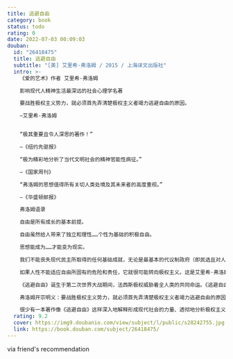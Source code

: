 ```yaml
---
title: 逃避自由
category: book
status: todo
rating: 0
date: 2022-07-03 00:09:03
douban:
  id: "26418475"
  title: 逃避自由
  subtitle: "[美] 艾里希·弗洛姆 / 2015 / 上海译文出版社"
  intro: >-
    《爱的艺术》作者 艾里希·弗洛姆

    影响现代人精神生活最深远的社会心理学名著

    要战胜极权主义势力，就必须首先弄清楚极权主义者竭力逃避自由的原因。

    —艾里希·弗洛姆


    “极其重要且令人深思的著作！”

    —《纽约先驱报》

    “极为精彩地分析了当代文明社会的精神官能性病征。”

    —《国家周刊》

    “弗洛姆的思想值得所有关切人类处境及其未来者的高度重视。”

    —《华盛顿邮报》

    弗洛姆语录

    自由是所有成长的基本前提。

    自由虽然给人带来了独立和理性……个性为基础的积极自由。

    思想能成为……才能变为现实。

    我们不能丧失现代民主所取得的任何基础成就，无论是最基本的代议制政府（即民选且对人民负责的政府），还是《权力法案》赋予每位公民的所有权利。我们也不应该伤害下述这些新的民主原则：任何人不得挨饿，社会必须对所有成员负责，任何人不得因害怕失业和饥饿而臣服于他人或失去尊严。

    如果人性不能适应自由所固有的危险和责任，它就很可能转向极权主义。这是艾里希·弗洛姆在1941年出版的社会心理学里程碑式著作《逃避自由》中所探讨的主题。

    《逃避自由》诞生于第二次世界大战期间，法西斯极权威胁着全人类的共同命运。《逃避自由》即是弗洛姆对两次大战之后社会政治现状的诠释，也是他从心理学角度对当代社会做出的系统而强烈的批判，在今天依然振聋发聩，发人深思，被誉为精神分析运用在社会学的不朽名著。

    弗洛姆开宗明义：要战胜极权主义势力，就必须首先弄清楚极权主义者竭力逃避自由的原因。他在书中主要探索了历史进程中，“人性”和“自由”概念不定变化的关系。他提出,如果民主的兴起让某些人自由，那么与此同时，它也产生了一个个人感到孤立、无能为力的社会。

    很少有一本著作像《逃避自由》这样深入地解释形成现代社会的力量、透彻地分析极权主义机制滋生的原因。也很少有心理学家像弗洛姆这样热烈地谈论自由的价值、社会的塑造、民主政治的真义，以及个体发自内心的爱。他努力教导人如何自由而不致孤独、自爱而不自私、理智判断而不找合理化借口、拥有信仰而不迷信于神学。
  rating: 9.2
  cover: https://img9.doubanio.com/view/subject/l/public/s28242755.jpg
  link: https://book.douban.com/subject/26418475/
---
```


via friend's recommendation